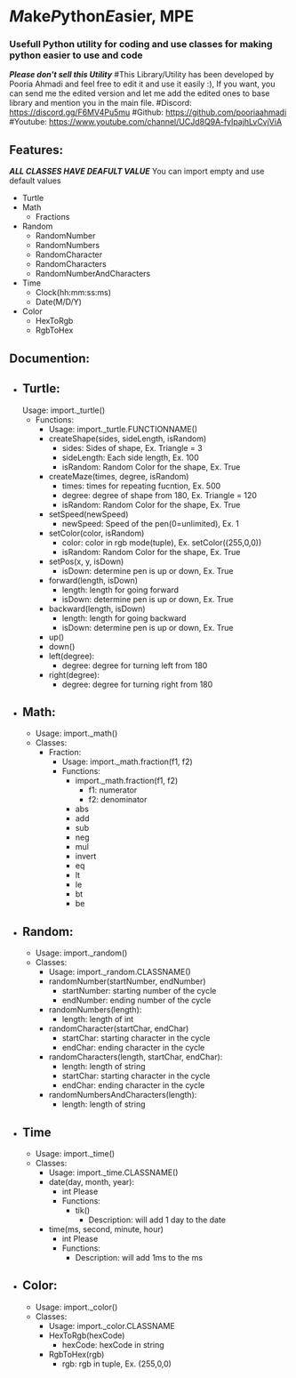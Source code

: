 # *M*ake*P*ython*E*asier, MPE
### Usefull Python utility for coding and use classes for making python easier to use and code
***Please don't sell this Utility***
#This Library/Utility has been developed by Pooria Ahmadi and feel free to edit it and use it easily :), If you want, you can send me the edited version and let me add the edited ones to base library and mention you in the main file.
#Discord: https://discord.gg/F6MV4Pu5mu
#Github: https://github.com/pooriaahmadi
#Youtube: https://www.youtube.com/channel/UCJd8Q9A-fyIpajhLvCvjViA
## Features:
***ALL CLASSES HAVE DEAFULT VALUE*** You can import empty and use default values
- Turtle
- Math
	- Fractions
- Random
	- RandomNumber
	- RandomNumbers
	- RandomCharacter
	- RandomCharacters
	- RandomNumberAndCharacters
- Time
	- Clock(hh:mm:ss:ms)
	- Date(M/D/Y)
- Color
	- HexToRgb
	- RgbToHex
## Documention:
- Turtle:
	- 
	Usage: import._turtle()
	- Functions:
		- Usage: import._turtle.FUNCTIONNAME()
		- createShape(sides, sideLength, isRandom) 
			- sides: Sides of shape, Ex. Triangle = 3
			- sideLength: Each side length, Ex. 100
			- isRandom: Random Color for the shape, Ex. True
		- createMaze(times, degree, isRandom)
			- times: times for repeating fucntion, Ex. 500
			- degree: degree of shape from 180, Ex. Triangle = 120
			- isRandom: Random Color for the shape, Ex. True
		- setSpeed(newSpeed)
			- newSpeed: Speed of the pen(0=unlimited), Ex. 1
		- setColor(color, isRandom)
			- color: color in rgb mode(tuple), Ex. setColor((255,0,0))
			- isRandom: Random Color for the shape, Ex. True
		- setPos(x, y, isDown)
			- isDown: determine pen is up or down, Ex. True
		- forward(length, isDown)
			- length: length for going forward
			- isDown: determine pen is up or down, Ex. True
		- backward(length, isDown)
			- length: length for going backward
			- isDown: determine pen is up or down, Ex. True
		- up()
		- down()
		- left(degree):
			- degree: degree for turning left from 180
		- right(degree):
			- degree: degree for turning right from 180
- Math:
	- 
	- Usage: import._math()
	- Classes:
		- Fraction:
			- Usage: import._math.fraction(f1, f2)
			- Functions:
				- import._math.fraction(f1, f2)
					- f1: numerator
					- f2: denominator
				- abs
				- add
				- sub
				- neg
				- mul
				- invert
				- eq
				- lt
				- le
				- bt
				- be
- Random:
	-
	- Usage: import._random()
	- Classes:
		- Usage: import._random.CLASSNAME()
		- randomNumber(startNumber, endNumber)
			- startNumber: starting number of the cycle
			- endNumber: ending number of the cycle
		- randomNumbers(length):
			- length: length of int
		- randomCharacter(startChar, endChar)
			- startChar: starting character in the cycle
			- endChar: ending character in the cycle
		- randomCharacters(length, startChar, endChar):
			- length: length of string
			- startChar: starting character in the cycle
			- endChar: ending character in the cycle
		- randomNumbersAndCharacters(length):
			- length: length of string
- Time
	- 
	- Usage: import._time()
	- Classes:
		- Usage: import._time.CLASSNAME()
		- date(day, month, year):
			- int Please
			- Functions:
				- tik()
					- Description: will add 1 day to the date
		- time(ms, second, minute, hour)
			- int Please
			- Functions:
				- Description: will add 1ms to the ms
- Color:
	- 
	- Usage: import._color()
	- Classes:
		- Usage: import._color.CLASSNAME
		- HexToRgb(hexCode)
			- hexCode: hexCode in string
		- RgbToHex(rgb)
			- rgb: rgb in tuple, Ex. (255,0,0)
